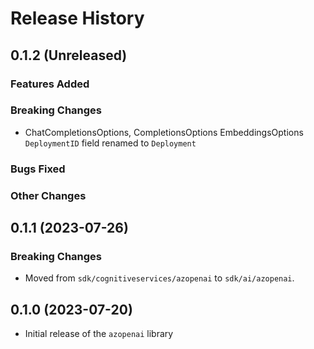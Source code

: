 # Release History

## 0.1.2 (Unreleased)

### Features Added

### Breaking Changes

- ChatCompletionsOptions, CompletionsOptions EmbeddingsOptions `DeploymentID` field renamed to `Deployment`

### Bugs Fixed

### Other Changes

## 0.1.1 (2023-07-26)

### Breaking Changes

- Moved from `sdk/cognitiveservices/azopenai` to `sdk/ai/azopenai`.

## 0.1.0 (2023-07-20)

* Initial release of the `azopenai` library
